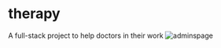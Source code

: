 # therapy
A full-stack project to help doctors in their work
![adminspage](https://github.com/user-attachments/assets/fb22461f-5aa7-4f13-8b97-121117c3a9d1)
